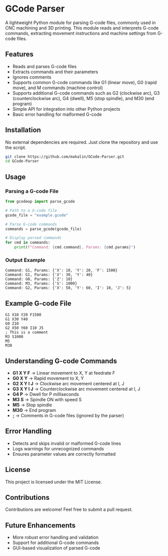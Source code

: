 # GCode Parser

A lightweight Python module for parsing G-code files, commonly used in CNC machining and 3D printing. This module reads and interprets G-code commands, extracting movement instructions and machine settings from G-code files.

## Features
- Reads and parses G-code files
- Extracts commands and their parameters
- Ignores comments
- Supports common G-code commands like G1 (linear move), G0 (rapid move), and M commands (machine control)
- Supports additional G-code commands such as G2 (clockwise arc), G3 (counterclockwise arc), G4 (dwell), M5 (stop spindle), and M30 (end program)
- Simple API for integration into other Python projects
- Basic error handling for malformed G-code

## Installation
No external dependencies are required. Just clone the repository and use the script.

```sh
git clone https://github.com/makalin/GCode-Parser.git
cd GCode-Parser
```

## Usage
### Parsing a G-code File
```python
from gcodeop import parse_gcode

# Path to a G-code file
gcode_file = "example.gcode"

# Parse G-code commands
commands = parse_gcode(gcode_file)

# Display parsed commands
for cmd in commands:
    print(f"Command: {cmd.command}, Params: {cmd.params}")
```

### Output Example
```
Command: G1, Params: {'X': 10, 'Y': 20, 'F': 1500}
Command: G1, Params: {'X': 30, 'Y': 40}
Command: G0, Params: {'Z': 10}
Command: M3, Params: {'S': 1000}
Command: G2, Params: {'X': 50, 'Y': 60, 'I': 10, 'J': 5}
```

## Example G-code File
```
G1 X10 Y20 F1500
G1 X30 Y40
G0 Z10
G2 X50 Y60 I10 J5
; This is a comment
M3 S1000
M5
M30
```

## Understanding G-code Commands
- **G1 X Y F** → Linear movement to X, Y at feedrate F
- **G0 X Y** → Rapid movement to X, Y
- **G2 X Y I J** → Clockwise arc movement centered at I, J
- **G3 X Y I J** → Counterclockwise arc movement centered at I, J
- **G4 P** → Dwell for P milliseconds
- **M3 S** → Spindle ON with speed S
- **M5** → Stop spindle
- **M30** → End program
- **;** → Comments in G-code files (ignored by the parser)

## Error Handling
- Detects and skips invalid or malformed G-code lines
- Logs warnings for unrecognized commands
- Ensures parameter values are correctly formatted

## License
This project is licensed under the MIT License.

## Contributions
Contributions are welcome! Feel free to submit a pull request.

## Future Enhancements
- More robust error handling and validation
- Support for additional G-code commands
- GUI-based visualization of parsed G-code
